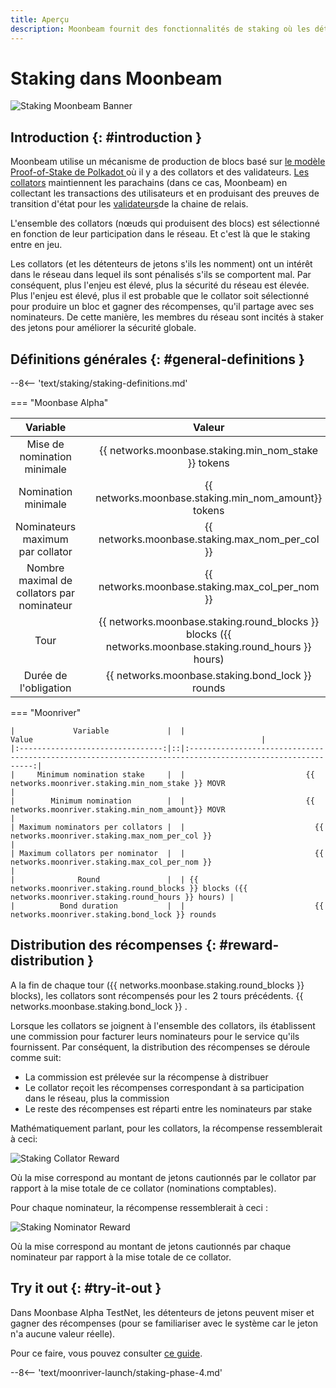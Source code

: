 ```yaml
---
title: Aperçu
description: Moonbeam fournit des fonctionnalités de staking où les détenteurs de jetons nomment des collators avec leurs jetons et gagnent des récompenses
---
```


# Staking dans Moonbeam

![Staking Moonbeam Banner](/images/staking/staking-overview-banner.png)

## Introduction {: #introduction } 

Moonbeam utilise un mécanisme de production de blocs basé sur [le modèle Proof-of-Stake de Polkadot ](https://wiki.polkadot.network/docs/en/learn-consensus) où il y a des collators et des validateurs. [Les collators](https://wiki.polkadot.network/docs/en/learn-collator) maintiennent les parachains (dans ce cas, Moonbeam) en collectant les transactions des utilisateurs et en produisant des preuves de transition d'état pour les [validateurs](https://wiki.polkadot.network/docs/en/learn-validator)de la chaine de relais.

L'ensemble des collators (nœuds qui produisent des blocs) est sélectionné en fonction de leur participation dans le réseau. Et c'est là que le staking entre en jeu.

Les collators (et les détenteurs de jetons s'ils les nomment) ont un intérêt dans le réseau dans lequel ils sont pénalisés s'ils se comportent mal. Par conséquent, plus l'enjeu est élevé, plus la sécurité du réseau est élevée. Plus l'enjeu est élevé, plus il est probable que le collator soit sélectionné pour produire un bloc et gagner des récompenses, qu'il partage avec ses nominateurs. De cette manière, les membres du réseau sont incités à staker des jetons pour améliorer la sécurité globale.

## Définitions générales {: #general-definitions } 

--8<-- 'text/staking/staking-definitions.md'

=== "Moonbase Alpha"

  |             Variable                          |     |                                                  Valeur                                                 |
  | :------------------------------:              | :-: | :-----------------------------------------------------------------------------------------------------: |
  |   Mise de nomination minimale                 |     |                          {{ networks.moonbase.staking.min_nom_stake }} tokens                           |
  |   Nomination minimale                         |     |                          {{ networks.moonbase.staking.min_nom_amount}} tokens                           |
  | Nominateurs maximum par collator            |     |                             {{ networks.moonbase.staking.max_nom_per_col }}                             |
  | Nombre maximal de collators par nominateur  |     |                             {{ networks.moonbase.staking.max_col_per_nom }}                             |
  |              Tour                             |     | {{ networks.moonbase.staking.round_blocks }} blocks ({{ networks.moonbase.staking.round_hours }} hours) |
  | Durée de l'obligation                         |     |                            {{ networks.moonbase.staking.bond_lock }} rounds                             |

=== "Moonriver"

    |             Variable             |  |                                                   Value                                                   |
    |:--------------------------------:|::|:---------------------------------------------------------------------------------------------------------:|
    |     Minimum nomination stake     |  |                           {{ networks.moonriver.staking.min_nom_stake }} MOVR                             |
    |        Minimum nomination        |  |                           {{ networks.moonriver.staking.min_nom_amount}} MOVR                             |
    | Maximum nominators per collators |  |                             {{ networks.moonriver.staking.max_nom_per_col }}                              |
    | Maximum collators per nominator  |  |                             {{ networks.moonriver.staking.max_col_per_nom }}                              |
    |              Round               |  | {{ networks.moonriver.staking.round_blocks }} blocks ({{ networks.moonriver.staking.round_hours }} hours) |
    |          Bond duration           |  |                             {{ networks.moonriver.staking.bond_lock }} rounds 
## Distribution des récompenses {: #reward-distribution } 

A la fin de chaque tour ({{ networks.moonbase.staking.round_blocks }} blocks), les collators sont récompensés pour les 2 tours précédents. {{ networks.moonbase.staking.bond_lock }} .

Lorsque les collators se joignent à l'ensemble des collators, ils établissent une commission pour facturer leurs nominateurs pour le service qu'ils fournissent. Par conséquent, la distribution des récompenses se déroule comme suit:

 - La commission est prélevée sur la récompense à distribuer
 - Le collator reçoit les récompenses correspondant à sa participation dans le réseau, plus la commission
 - Le reste des récompenses est réparti entre les nominateurs par stake

Mathématiquement parlant, pour les collators, la récompense ressemblerait à ceci:

![Staking Collator Reward](/images/staking/staking-overview-1.png)

Où la mise correspond au montant de jetons cautionnés par le collator par rapport à la mise totale de ce collator (nominations comptables).

Pour chaque nominateur, la récompense ressemblerait à ceci :

![Staking Nominator Reward](/images/staking/staking-overview-2.png)

Où la mise correspond au montant de jetons cautionnés par chaque nominateur par rapport à la mise totale de ce collator.

## Try it out {: #try-it-out } 

Dans Moonbase Alpha TestNet, les détenteurs de jetons peuvent miser et gagner des récompenses (pour se familiariser avec le système car le jeton n'a aucune valeur réelle).

Pour ce faire, vous pouvez consulter [ce guide](/staking/stake/).

--8<-- 'text/moonriver-launch/staking-phase-4.md'
